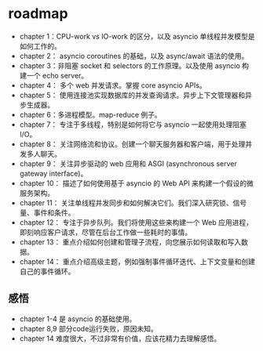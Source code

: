 # roadmap

- chapter 1：CPU-work vs IO-work 的区分，以及 asyncio 单线程并发模型是如何工作的。
- chapter 2： asyncio coroutines 的基础，以及 async/await 语法的使用。
- chapter 3：非阻塞 socket 和 selectors 的工作原理。以及使用 asyncio 构建一个 echo server。
- chapter 4： 多个 web 并发请求。掌握 core asyncio APIs。
- chapter 5： 使用连接池实现数据库的并发查询请求。异步上下文管理器和异步生成器。
- chapter 6：多进程模型。map-reduce 例子。
- chapter 7： 专注于多线程，特别是如何将它与 asyncio 一起使用处理阻塞 I/O。
- chapter 8： 关注网络流和协议。创建一个聊天服务器和客户端，用于处理并发多人聊天。
- chapter 9： 关注异步驱动的 web 应用和 ASGI (asynchronous server gateway interface)。
- chapter 10： 描述了如何使用基于 asyncio 的 Web API 来构建一个假设的微服务架构。
- chapter 11： 关注单线程并发同步和如何解决它们。我们深入研究锁、信号量、事件和条件。
- chapter 12： 专注于异步队列。我们将使用这些来构建一个 Web 应用进程，即刻响应客户请求，尽管在后台工作做一些耗时的事情。
- chapter 13： 重点介绍如何创建和管理子流程，向您展示如何读取和写入数据。
- chapter 14： 重点介绍高级主题，例如强制事件循环迭代、上下文变量和创建自己的事件循环。

## 感悟
- chapter 1-4 是 asyncio 的基础使用。
- chapter 8,9 部分code运行失败，原因未知。
- chapter 14 难度很大，不过非常有价值，应该花精力去理解感悟。